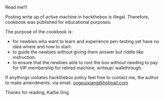 Read me!!!

Posting write up of active machine in hackthebox is illegal. Therefore, cookbook was published for educational purposes. 

The purpose of the cookbook is: 
- for newbies who want to learn and experience pen-testing yet have no idea where and how to start. 
- to guide the newbies without giving them answer but riddle like instruction. 
- to ensure that the newbies able to root the box without needing to pay for VIP membership for retired machine, writeup/ walkthrough. 

If anythings violiates hackthebox policy feel free to contact me, the author to make amendments. via email. ongpuixiang@hotmail.com  


Thanks for reading, 
Kattie Ong 

